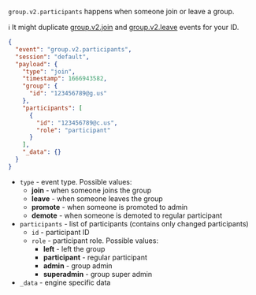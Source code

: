 `group.v2.participants` happens when someone join or leave a group.

ℹ️ It might duplicate [group.v2.join](#groupv2join) and [group.v2.leave](#groupv2leave) events for your ID.


```json { title="group.v2.participants" }
{
  "event": "group.v2.participants",
  "session": "default",
  "payload": {
    "type": "join",
    "timestamp": 1666943582,
    "group": {
      "id": "123456789@g.us"
    },
    "participants": [
      {
        "id": "123456789@c.us",
        "role": "participant"
      }
    ],
    "_data": {}
  }
}
```

- `type` - event type. Possible values:
  - **join** - when someone joins the group
  - **leave** - when someone leaves the group
  - **promote** - when someone is promoted to admin
  - **demote** - when someone is demoted to regular participant
- `participants` - list of participants (contains only changed participants)
  - `id` - participant ID
  - `role` - participant role. Possible values:
    - **left** - left the group
    - **participant** - regular participant
    - **admin** - group admin
    - **superadmin** - group super admin
- `_data` - engine specific data
